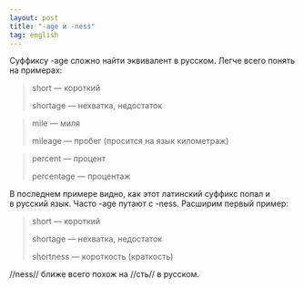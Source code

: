 ```yaml
---
layout: post
title: "-age и -ness"
tag: english
---
```

Суффиксу -age сложно найти эквивалент в русском. Легче всего понять на примерах:

> short — короткий
>
> shortage — нехватка, недостаток

> mile — миля
>
> mileage — пробег (просится на язык километраж)

> percent — процент
>
> percentage — процентаж

В последнем примере видно, как этот латинский суффикс попал и в русский язык. Часто -age путают с -ness. Расширим первый пример:

> short — короткий
>
> shortage — нехватка, недостаток
>
> shortness — короткость (краткость)

//ness// ближе всего похож на //сть// в русском.
